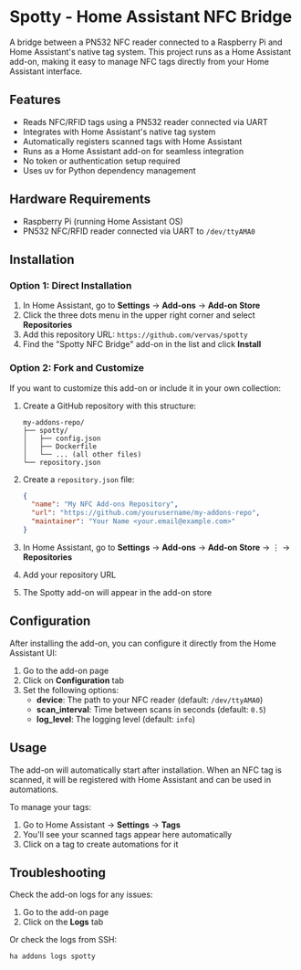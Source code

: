 # Spotty - Home Assistant NFC Bridge

A bridge between a PN532 NFC reader connected to a Raspberry Pi and Home Assistant's native tag system. This project runs as a Home Assistant add-on, making it easy to manage NFC tags directly from your Home Assistant interface.

## Features

- Reads NFC/RFID tags using a PN532 reader connected via UART
- Integrates with Home Assistant's native tag system
- Automatically registers scanned tags with Home Assistant
- Runs as a Home Assistant add-on for seamless integration
- No token or authentication setup required
- Uses uv for Python dependency management

## Hardware Requirements

- Raspberry Pi (running Home Assistant OS)
- PN532 NFC/RFID reader connected via UART to `/dev/ttyAMA0`

## Installation

### Option 1: Direct Installation

1. In Home Assistant, go to **Settings** → **Add-ons** → **Add-on Store**
2. Click the three dots menu in the upper right corner and select **Repositories**
3. Add this repository URL: `https://github.com/vervas/spotty`
4. Find the "Spotty NFC Bridge" add-on in the list and click **Install**

### Option 2: Fork and Customize

If you want to customize this add-on or include it in your own collection:

1. Create a GitHub repository with this structure:
   ```
   my-addons-repo/
   ├── spotty/
   │   ├── config.json
   │   ├── Dockerfile
   │   └── ... (all other files)
   └── repository.json
   ```

2. Create a `repository.json` file:
   ```json
   {
     "name": "My NFC Add-ons Repository",
     "url": "https://github.com/yourusername/my-addons-repo",
     "maintainer": "Your Name <your.email@example.com>"
   }
   ```

3. In Home Assistant, go to **Settings** → **Add-ons** → **Add-on Store** → ⋮ → **Repositories**
4. Add your repository URL
5. The Spotty add-on will appear in the add-on store

## Configuration

After installing the add-on, you can configure it directly from the Home Assistant UI:

1. Go to the add-on page
2. Click on **Configuration** tab
3. Set the following options:
   - **device**: The path to your NFC reader (default: `/dev/ttyAMA0`)
   - **scan_interval**: Time between scans in seconds (default: `0.5`)
   - **log_level**: The logging level (default: `info`)

## Usage

The add-on will automatically start after installation. When an NFC tag is scanned, it will be registered with Home Assistant and can be used in automations.

To manage your tags:
1. Go to Home Assistant → **Settings** → **Tags**
2. You'll see your scanned tags appear here automatically
3. Click on a tag to create automations for it

## Troubleshooting

Check the add-on logs for any issues:

1. Go to the add-on page
2. Click on the **Logs** tab

Or check the logs from SSH:

```bash
ha addons logs spotty
```
